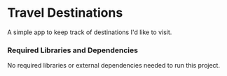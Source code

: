 # Travel Destinations

A simple app to keep track of destinations I'd like to visit.

### Required Libraries and Dependencies

No required libraries or external dependencies needed to run this project.
